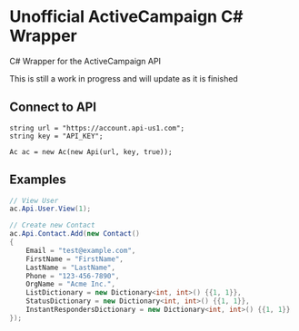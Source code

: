 # Unofficial ActiveCampaign C# Wrapper
C# Wrapper for the ActiveCampaign API

This is still a work in progress and will update as it is finished

## Connect to API
```
string url = "https://account.api-us1.com";
string key = "API_KEY";

Ac ac = new Ac(new Api(url, key, true));
```

## Examples
```csharp
// View User
ac.Api.User.View(1);

// Create new Contact
ac.Api.Contact.Add(new Contact()
{
    Email = "test@example.com",
    FirstName = "FirstName",
    LastName = "LastName",
    Phone = "123-456-7890",
    OrgName = "Acme Inc.",
    ListDictionary = new Dictionary<int, int>() {{1, 1}},
    StatusDictionary = new Dictionary<int, int>() {{1, 1}},
    InstantRespondersDictionary = new Dictionary<int, int>() {{1, 1}}
});
```

